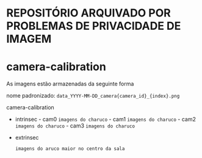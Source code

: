 # REPOSITÓRIO ARQUIVADO POR PROBLEMAS DE PRIVACIDADE DE IMAGEM
# camera-calibration

As imagens estão armazenadas da seguinte forma

nome padronizado:
`data_YYYY-MM-DD_camera{camera_id}_{index}.png`

camera-calibration

  - intrinsec
        - cam0
            `imagens do charuco`
        - cam1
            `imagens do charuco`
        - cam2
            `imagens do charuco`
        - cam3
            `imagens do charuco`
  - extrinsec
  
      `imagens do aruco maior no centro da sala`
